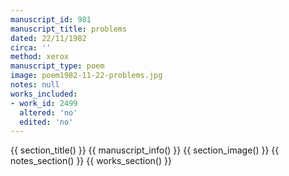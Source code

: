 ```yaml
---
manuscript_id: 981
manuscript_title: problems
dated: 22/11/1982
circa: ''
method: xerox
manuscript_type: poem
image: poem1982-11-22-problems.jpg
notes: null
works_included:
- work_id: 2499
  altered: 'no'
  edited: 'no'
---
```


{{ section_title() }}
{{ manuscript_info() }}
{{ section_image() }}
{{ notes_section() }}
{{ works_section() }}
